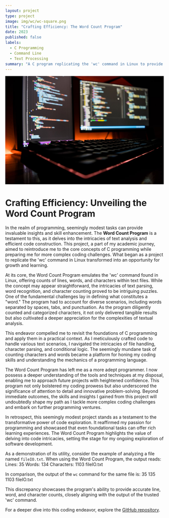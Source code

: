 ```yaml
---
layout: project
type: project
image: img/wc/wc-square.png
title: "Crafting Efficiency: The Word Count Program"
date: 2023
published: false
labels:
  - C Programming
  - Command Line
  - Text Processing
summary: "A C program replicating the 'wc' command in Linux to provide line, word, and character counts for files."
---
```


<img class="img-fluid" src="../img/wc/wc.png">

# Crafting Efficiency: Unveiling the Word Count Program

In the realm of programming, seemingly modest tasks can provide invaluable insights and skill enhancement. The **Word Count Program** is a testament to this, as it delves into the intricacies of text analysis and efficient code construction. This project, a part of my academic journey, aimed to reintroduce me to the core concepts of C programming while preparing me for more complex coding challenges. What began as a project to replicate the 'wc' command in Linux transformed into an opportunity for growth and learning.

At its core, the Word Count Program emulates the 'wc' command found in Linux, offering counts of lines, words, and characters within text files. While the concept may appear straightforward, the intricacies of text parsing, word recognition, and character counting proved to be intriguing puzzles. One of the fundamental challenges lay in defining what constitutes a "word." The program had to account for diverse scenarios, including words separated by spaces, tabs, and punctuation. As the program diligently counted and categorized characters, it not only delivered tangible results but also cultivated a deeper appreciation for the complexities of textual analysis.

This endeavor compelled me to revisit the foundations of C programming and apply them in a practical context. As I meticulously crafted code to handle various text scenarios, I navigated the intricacies of file handling, character parsing, and conditional logic. The seemingly mundane task of counting characters and words became a platform for honing my coding skills and understanding the mechanics of a programming language.

The Word Count Program has left me as a more adept programmer. I now possess a deeper understanding of the tools and techniques at my disposal, enabling me to approach future projects with heightened confidence. This program not only bolstered my coding prowess but also underscored the significance of attention to detail and innovative problem-solving. Beyond immediate outcomes, the skills and insights I gained from this project will undoubtedly shape my path as I tackle more complex coding challenges and embark on further programming ventures.

In retrospect, this seemingly modest project stands as a testament to the transformative power of code exploration. It reaffirmed my passion for programming and showcased that even foundational tasks can offer rich learning experiences. The Word Count Program highlights the value of delving into code intricacies, setting the stage for my ongoing exploration of software development.

As a demonstration of its utility, consider the example of analyzing a file named `fileIO.txt`. When using the Word Count Program, the output reads: Lines: 35 Words: 134 Characters: 1103 fileIO.txt

In comparison, the output of the `wc` command for the same file is: 35 135 1103 fileIO.txt

This discrepancy showcases the program's ability to provide accurate line, word, and character counts, closely aligning with the output of the trusted 'wc' command.

For a deeper dive into this coding endeavor, explore the [GitHub repository](https://github.com/ThanhLy1/wordcount).
